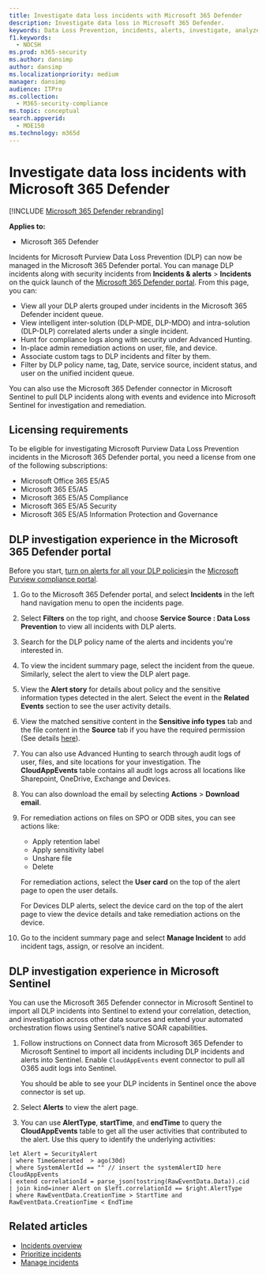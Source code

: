 ```yaml
---
title: Investigate data loss incidents with Microsoft 365 Defender
description: Investigate data loss in Microsoft 365 Defender.
keywords: Data Loss Prevention, incidents, alerts, investigate, analyze, response, correlation, attack, machines, devices, users, identities, identity, mailbox, email, 365, microsoft, m365
f1.keywords: 
  - NOCSH
ms.prod: m365-security
ms.author: dansimp
author: dansimp
ms.localizationpriority: medium
manager: dansimp
audience: ITPro
ms.collection: 
  - M365-security-compliance
ms.topic: conceptual
search.appverid: 
  - MOE150
ms.technology: m365d
---
```

# Investigate data loss incidents with Microsoft 365 Defender

[!INCLUDE [Microsoft 365 Defender rebranding](../includes/microsoft-defender.md)]

**Applies to:**

- Microsoft 365 Defender

Incidents for Microsoft Purview Data Loss Prevention (DLP) can now be managed in the Microsoft 365 Defender portal. You can manage DLP incidents along with security incidents from  **Incidents & alerts** \> **Incidents** on the quick launch of the <a href="https://go.microsoft.com/fwlink/p/?linkid=2077139" target="_blank">Microsoft 365 Defender portal</a>. From this page, you can:

- View all your DLP alerts grouped under incidents in the Microsoft 365 Defender incident queue.
- View intelligent inter-solution (DLP-MDE, DLP-MDO) and intra-solution (DLP-DLP) correlated alerts under a single incident.
- Hunt for compliance logs along with security under Advanced Hunting.
- In-place admin remediation actions on user, file, and device. 
- Associate custom tags to DLP incidents and filter by them.
- Filter by DLP policy name, tag, Date, service source, incident status, and user on the unified incident queue. 

You can also use the Microsoft 365 Defender connector in Microsoft Sentinel to pull DLP incidents along with events and evidence into Microsoft Sentinel for investigation and remediation.

## Licensing requirements

To be eligible for investigating Microsoft Purview Data Loss Prevention incidents in the Microsoft 365 Defender portal, you need a license from one of the following subscriptions: 

- Microsoft Office 365 E5/A5
- Microsoft 365 E5/A5
- Microsoft 365 E5/A5 Compliance
- Microsoft 365 E5/A5 Security
- Microsoft 365 E5/A5 Information Protection and Governance

## DLP investigation experience in the Microsoft 365 Defender portal

Before you start, [turn on alerts for all your DLP policies](/microsoft-365/compliance/dlp-configure-view-alerts-policies.md#alert-configuration-experience)in the <a href="https://purview.microsoft.com" target="_blank">Microsoft Purview compliance portal</a>.

1. Go to the Microsoft 365 Defender portal, and select **Incidents** in the left hand navigation menu to open the incidents page.

2. Select **Filters** on the top right, and choose **Service Source : Data Loss Prevention** to view all incidents with DLP alerts.

3. Search for the DLP policy name of the alerts and incidents you're interested in.

4. To view the incident summary page, select the incident from the queue. Similarly, select the alert to view the DLP alert page.

5. View the **Alert story** for details about policy and the sensitive information types detected in the alert. Select the event in the **Related Events** section to see the user activity details.

6. View the matched sensitive content in the **Sensitive info types** tab and the file content in the **Source** tab if you have the required permission (See details <a href="/microsoft-365/compliance/dlp-alerts-dashboard-get-started?view=o365-worldwide#roles" target="_blank">here</a>).

7. You can also use Advanced Hunting to search through audit logs of user, files, and site locations for your investigation. The **CloudAppEvents** table contains all audit logs across all locations like Sharepoint, OneDrive, Exchange and Devices.

8. You can also download the email by selecting **Actions** \> **Download email**. 

9. For remediation actions on files on SPO or ODB sites, you can see actions like:

    - Apply retention label
    - Apply sensitivity label
    - Unshare file
    - Delete

   For remediation actions, select the **User card** on the top of the alert page to open the user details.

   For Devices DLP alerts, select the device card on the top of the alert page to view the device details and take remediation actions on the device.

10. Go to the incident summary page and select **Manage Incident** to add incident tags, assign, or resolve an incident.

## DLP investigation experience in Microsoft Sentinel

You can use the Microsoft 365 Defender connector in Microsoft Sentinel to import all DLP incidents into Sentinel to extend your correlation, detection, and investigation across other data sources and extend your automated orchestration flows using Sentinel’s native SOAR capabilities. 

1. Follow instructions on Connect data from Microsoft 365 Defender to Microsoft Sentinel to import all incidents including DLP incidents and alerts into Sentinel. Enable `CloudAppEvents` event connector to pull all O365 audit logs into Sentinel.

   You should be able to see your DLP incidents in Sentinel once the above connector is set up.

2. Select **Alerts** to view the alert page.

3. You can use **AlertType**, **startTime**, and **endTime** to query the **CloudAppEvents** table to get all the user activities that contributed to the alert. Use this query to identify the underlying activities:

```kusto
let Alert = SecurityAlert 
| where TimeGenerated  > ago(30d) 
| where SystemAlertId == "" // insert the systemAlertID here 
CloudAppEvents 
| extend correlationId = parse_json(tostring(RawEventData.Data)).cid
| join kind=inner Alert on $left.correlationId == $right.AlertType 
| where RawEventData.CreationTime > StartTime and RawEventData.CreationTime < EndTime
```

## Related articles

- [Incidents overview](incidents-overview.md)
- [Prioritize incidents](incident-queue.md)
- [Manage incidents](manage-incidents.md)
